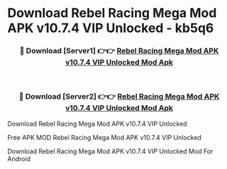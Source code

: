# Download Rebel Racing Mega Mod APK v10.7.4 VIP Unlocked - kb5q6



<div align="center">
<h3>🔴 Download [Server1] 👉👉 <a href="https://momento.my/?title=Rebel_Racing_Mega_Mod_APK_v10.7.4_VIP_Unlocked">Rebel Racing Mega Mod APK v10.7.4 VIP Unlocked Mod Apk</a></h3><br>

<h3>🔴 Download [Server2] 👉👉 <a href="https://momento.my/?title=Rebel_Racing_Mega_Mod_APK_v10.7.4_VIP_Unlocked">Rebel Racing Mega Mod APK v10.7.4 VIP Unlocked Mod Apk</a></h3>
</div>



Download Rebel Racing Mega Mod APK v10.7.4 VIP Unlocked 

Free APK MOD Rebel Racing Mega Mod APK v10.7.4 VIP Unlocked 

Download Rebel Racing Mega Mod APK v10.7.4 VIP Unlocked Mod For Android
